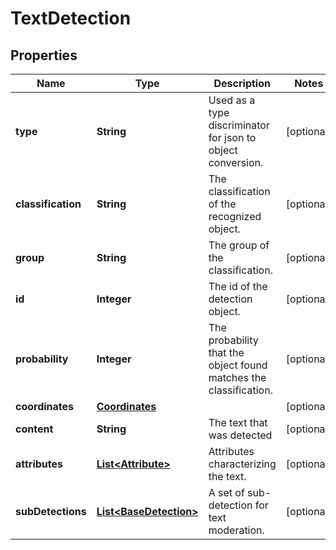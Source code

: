 

# TextDetection

## Properties

Name | Type | Description | Notes
------------ | ------------- | ------------- | -------------
**type** | **String** | Used as a type discriminator for json to object conversion. |  [optional]
**classification** | **String** | The classification of the recognized object. |  [optional]
**group** | **String** | The group of the classification. |  [optional]
**id** | **Integer** | The id of the detection object. |  [optional]
**probability** | **Integer** | The probability that the object found matches the classification. |  [optional]
**coordinates** | [**Coordinates**](Coordinates.md) |  |  [optional]
**content** | **String** | The text that was detected |  [optional]
**attributes** | [**List&lt;Attribute&gt;**](Attribute.md) | Attributes characterizing the text. |  [optional]
**subDetections** | [**List&lt;BaseDetection&gt;**](BaseDetection.md) | A set of sub-detection for text moderation. |  [optional]




